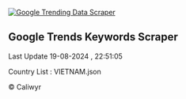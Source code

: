 
[![Google Trending Data Scraper](https://github.com/caliwyr/Google-Trend/actions/workflows/google.yml/badge.svg)](https://github.com/caliwyr/Google-Trend/actions/workflows/google.yml)

## Google Trends Keywords Scraper 
 
Last Update 19-08-2024 , 22:51:05

Country List :
VIETNAM.json



© Caliwyr
